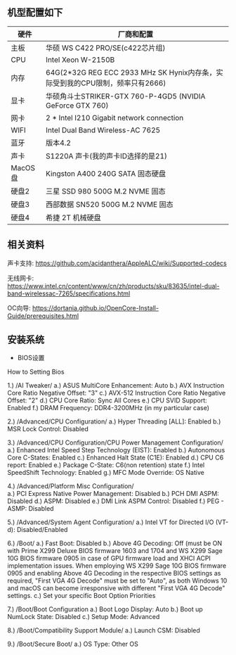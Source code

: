 ## 机型配置如下
|硬件|厂商和配置|
|-|-|
|主板|华硕 WS C422 PRO/SE(c422芯片组)|
|CPU| Intel Xeon W-2150B|
|内存|64G(2*32G REG ECC 2933 MHz SK Hynix内存条，实际受到我的CPU限制，频率只有2666)|
|显卡|华硕角斗士STRIKER-GTX 760-P-4GD5 (NVIDIA GeForce GTX 760)|
|网卡|2 * Intel I210 Gigabit network connection |
|WIFI|Intel Dual Band Wireless-AC 7625|
|蓝牙|版本4.2|
|声卡|S1220A 声卡(我的声卡ID选择的是21)|
|MacOS盘|Kingston A400 240G SATA 固态硬盘|
|硬盘2|三星 SSD 980 500G M.2 NVME 固态|
|硬盘3|西部数据 SN520 500G M.2 NVME 固态|
|硬盘4|希捷 2T 机械硬盘|
## 相关资料
声卡支持: https://github.com/acidanthera/AppleALC/wiki/Supported-codecs

无线网卡: https://www.intel.cn/content/www/cn/zh/products/sku/83635/intel-dual-band-wirelessac-7265/specifications.html

OC向导: https://dortania.github.io/OpenCore-Install-Guide/prerequisites.html
## 安装系统
- BIOS设置

How to Setting Bios

1.) /AI Tweaker/
a.) ASUS MultiCore Enhancement: Auto 
b.) AVX Instruction Core Ratio Negative Offset: "3" 
c.) AVX-512 Instruction Core Ratio Negative Offset: "2" 
d.) CPU Core Ratio: Sync All Cores
e.) CPU SVID Support: Enabled 
f.) DRAM Frequency: DDR4-3200MHz (in my particular case)
 
2.) /Advanced/CPU Configuration/
a.) Hyper Threading [ALL]: Enabled
b.) MSR Lock Control: Disabled
 
3.) /Advanced/CPU Configuration/CPU Power Management Configuration/
a.) Enhanced Intel Speed Step Technology (EIST): Enabled
b.) Autonomous Core C-States: Enabled
c.) Enhanced Halt State (C1E): Enabled
d.) CPU C6 report: Enabled
e.) Package C-State: C6(non retention) state
f.) Intel SpeedShift Technology: Enabled
g.) MFC Mode Override: OS Native
 
4.) /Advanced/Platform Misc Configuration/  
a.) PCI Express Native Power Management: Disabled
b.) PCH DMI ASPM: Disabled
d.) ASPM: Disabled
e.) DMI Link ASPM Control: Disabled
f.)  PEG - ASMP: Disabled
 
5.) /Advanced/System Agent Configuration/
a.) Intel VT for Directed I/O (VT-d): Disabled/Enabled
 
6.) /Boot/
a.) Fast Boot: Disabled
b.) Above 4G Decoding: Off (must be ON with Prime X299 Deluxe BIOS firmware 1603 and 1704 and WS X299 Sage 10G BIOS firmware 0905 in case of GPU firmware load and XHCI ACPI implementation issues. When employing WS X299 Sage 10G BIOS firmware 0905 and enabling Above 4G Decoding in the respective BIOS settings as required, "First VGA 4G Decode" must be set to "Auto", as both Windows 10 and macOS can become irresponsive with different "First VGA 4G Decode" settings.
c.) Set your specific Boot Option Priorities
 
7.) /Boot/Boot Configuration
a.) Boot Logo Display: Auto 
b.) Boot up NumLock State: Disabled
c.) Setup Mode: Advanced
 
8.) /Boot/Compatibility Support Module/
a.) Launch CSM: Disabled
 
9.) /Boot/Secure Boot/
a.) OS Type: Other OS
